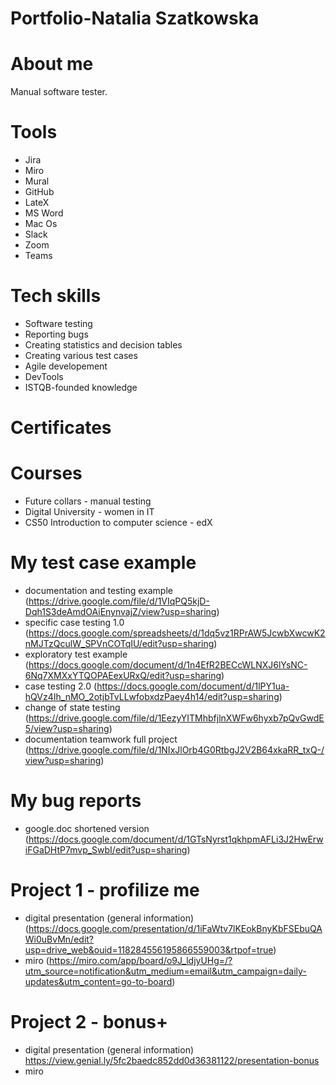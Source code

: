 # Portfolio-Natalia Szatkowska

# About me 
Manual software tester.


# Tools
* Jira
* Miro
* Mural
* GitHub
* LateX
* MS Word
* Mac Os
* Slack
* Zoom
* Teams

# Tech skills
* Software testing
* Reporting bugs
* Creating statistics and decision tables
* Creating various test cases
* Agile developement
* DevTools
* ISTQB-founded knowledge

# Certificates

# Courses
* Future collars - manual testing
* Digital University - women in IT
* CS50 Introduction to computer science - edX

# My test case example
* documentation and testing example (https://drive.google.com/file/d/1VIqPQ5kjD-Dqh1S3deAmdOAiEnynvajZ/view?usp=sharing)
* specific case testing 1.0  (https://docs.google.com/spreadsheets/d/1dq5vz1RPrAW5JcwbXwcwK2nMJTzQculW_SPVnCOTqIU/edit?usp=sharing)
* exploratory test example (https://docs.google.com/document/d/1n4EfR2BECcWLNXJ6lYsNC-6Nq7XMXxYTQOPAEexURxQ/edit?usp=sharing)
* case testing 2.0 (https://docs.google.com/document/d/1lPY1ua-hQVz4Ih_nMO_2otjbTvLLwfobxdzPaey4h14/edit?usp=sharing)
* change of state testing (https://drive.google.com/file/d/1EezyYITMhbfjlnXWFw6hyxb7pQvGwdE5/view?usp=sharing)
* documentation teamwork full project (https://drive.google.com/file/d/1NIxJlOrb4G0RtbgJ2V2B64xkaRR_txQ-/view?usp=sharing)

# My bug reports
* google.doc shortened version (https://docs.google.com/document/d/1GTsNyrst1qkhpmAFLi3J2HwErwiFGaDHtP7mvp_SwbI/edit?usp=sharing)


# Project 1 - profilize me
* digital presentation (general information) (https://docs.google.com/presentation/d/1iFaWtv7lKEokBnyKbFSEbuQAWi0uBvMn/edit?usp=drive_web&ouid=118284556195866559003&rtpof=true)
* miro (https://miro.com/app/board/o9J_ldjyUHg=/?utm_source=notification&utm_medium=email&utm_campaign=daily-updates&utm_content=go-to-board)

# Project 2 - bonus+
* digital presentation (general information) https://view.genial.ly/5fc2baedc852dd0d36381122/presentation-bonus
* miro 
